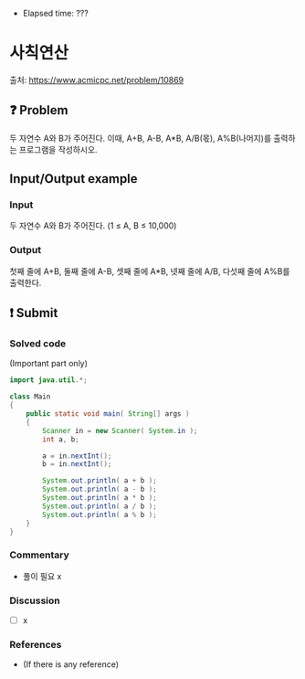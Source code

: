 - Elapsed time: ???

# 사칙연산
출처: https://www.acmicpc.net/problem/10869

## :question: Problem
두 자연수 A와 B가 주어진다. 이때, A+B, A-B, A*B, A/B(몫), A%B(나머지)를 출력하는 프로그램을 작성하시오. 

## Input/Output example
### Input
두 자연수 A와 B가 주어진다. (1 ≤ A, B ≤ 10,000)

### Output
첫째 줄에 A+B, 둘째 줄에 A-B, 셋째 줄에 A*B, 넷째 줄에 A/B, 다섯째 줄에 A%B를 출력한다.

## :exclamation: Submit
### Solved code
(Important part only)
``` java
import java.util.*;

class Main
{
	public static void main( String[] args )
	{
		Scanner in = new Scanner( System.in );
		int a, b;

		a = in.nextInt();
		b = in.nextInt();

		System.out.println( a + b );
		System.out.println( a - b );
		System.out.println( a * b );
		System.out.println( a / b );
		System.out.println( a % b );
	}
}
```

### Commentary
- 풀이 필요 x

### Discussion
- [ ] x

### References
- (If there is any reference)